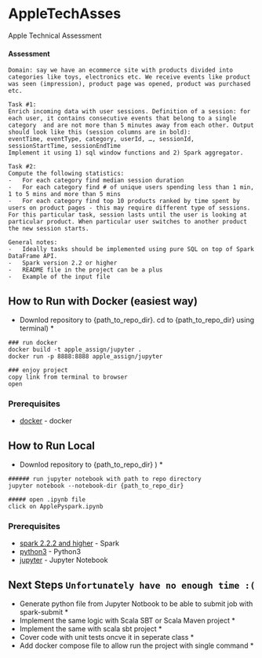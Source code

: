 # AppleTechAsses
Apple Technical Assessment 

#### Assessment 
```
Domain: say we have an ecommerce site with products divided into categories like toys, electronics etc. We receive events like product was seen (impression), product page was opened, product was purchased etc. 

Task #1: 
Enrich incoming data with user sessions. Definition of a session: for each user, it contains consecutive events that belong to a single category  and are not more than 5 minutes away from each other. Output should look like this (session columns are in bold):
eventTime, eventType, category, userId, …, sessionId, sessionStartTime, sessionEndTime  
Implement it using 1) sql window functions and 2) Spark aggregator.

Task #2:
Compute the following statistics:
-	For each category find median session duration
-	For each category find # of unique users spending less than 1 min, 1 to 5 mins and more than 5 mins
-	For each category find top 10 products ranked by time spent by users on product pages - this may require different type of sessions. For this particular task, session lasts until the user is looking at particular product. When particular user switches to another product the new session starts.

General notes:
-	Ideally tasks should be implemented using pure SQL on top of Spark DataFrame API.
-	Spark version 2.2 or higher
-	README file in the project can be a plus 
-	Example of the input file

```

## How to Run with Docker (easiest way)
* Downlod repository to {path_to_repo_dir}. cd to {path_to_repo_dir} using terminal) *

```
### run docker
docker build -t apple_assign/jupyter .
docker run -p 8888:8888 apple_assign/jupyter

### enjoy project
copy link from terminal to browser 
open
```

### Prerequisites
* [docker](https://www.docker.com/products/docker-desktop) - docker


## How to Run Local
* Downlod repository to {path_to_repo_dir} ) *
```
###### run jupyter notebook with path to repo directory
jupyter notebook --notebook-dir {path_to_repo_dir}

##### open .ipynb file
click on ApplePyspark.ipynb
```

### Prerequisites

* [spark 2.2.2 and higher](https://www.apache.org/dyn/closer.lua/spark/spark-2.4.3/spark-2.4.3-bin-hadoop2.7.tgz) - Spark
* [python3](https://www.python.org/downloads/) - Python3
* [jupyter](https://jupyter.org/) - Jupyter Notebook


## Next Steps `Unfortunately have no enough time :( `
*  Generate python file from Jupyter Notbook to be able to submit job with spark-submit *
*  Implement the same logic with Scala SBT or Scala Maven project *
*  Implement the same with scala sbt project *
*  Cover code with unit tests oncve it in seperate class *
*  Add docker compose file to allow run the project with single command *
